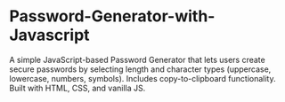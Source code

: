 # Password-Generator-with-Javascript
A simple JavaScript-based Password Generator that lets users create secure passwords by selecting length and character types (uppercase, lowercase, numbers, symbols). Includes copy-to-clipboard functionality. Built with HTML, CSS, and vanilla JS.
